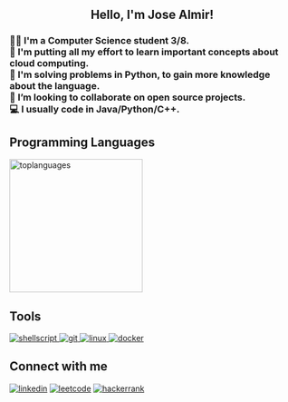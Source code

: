 <h2 align="center">
<b>Hello, I'm Jose Almir!</b>
</h2>
<h3>
👨‍🎓 I'm a Computer Science student 3/8.<br>
🎯 I'm putting all my effort to learn important concepts about cloud computing.<br>
🧩 I'm solving problems in Python, to gain more knowledge about the language.<br>
👾 I’m looking to collaborate on open source projects.<br>
💻 I usually code in Java/Python/C++.<br>
</h3>
<h2 align="left">
<b>Programming Languages</b>
</h2>

<p align="left"> <img src="https://github-readme-stats-sigma-five.vercel.app/api/top-langs/?username=AlmirFigueiredo&layout=compact" width="235" alt="toplanguages"/></p>

<h2 align="left">
<b>Tools</b>
</h2>
<p align="left"> <a href="https://www.gnu.org/software/bash/" target="_blank" rel="noreferrer"> <img src="https://img.shields.io/badge/shell_script-%23121011.svg?style=for-the-badge&logo=gnu-bash&logoColor=whit" alt="shellscript"/> </a>  <a href="https://git-scm.com/" target="_blank" rel="noreferrer"> <img src="https://img.shields.io/badge/git-%23F05033.svg?style=for-the-badge&logo=git&logoColor=white" alt="git"/> </a>  <a href="https://www.linux.org/" target="_blank" rel="noreferrer"> <img src="https://img.shields.io/badge/Linux-FCC624?style=for-the-badge&logo=linux&logoColor=black" alt="linux"/> </a> <a href="https://www.docker.com/" target="_blank" rel="noreferrer"> <img src="https://img.shields.io/badge/docker-%230db7ed.svg?style=for-the-badge&logo=docker&logoColor=white" alt="docker"/></a>
<h2 align="left">
<b>Connect with me</b>
</h2>
<p align="left"> <a href="https://www.linkedin.com/in/jos%C3%A9-almir-figueiredo-4642861b3/" target="_blank" rel="noreferrer"> <img src="https://img.shields.io/badge/linkedin-%230077B5.svg?style=for-the-badge&logo=linkedin&logoColor=white" alt="linkedin"/></a> <a href="https://leetcode.com/AlmirF/" target="_blank" rel="noreferrer"> <img src="https://img.shields.io/badge/LeetCode-000000?style=for-the-badge&logo=LeetCode&logoColor=#d16c06" alt="leetcode"/></a> <a href="https://www.hackerrank.com/joseamfj" target="_blank" rel="noreferrer"> <img src="https://img.shields.io/badge/-Hackerrank-2EC866?style=for-the-badge&logo=HackerRank&logoColor=white" alt="hackerrank"/></a>
